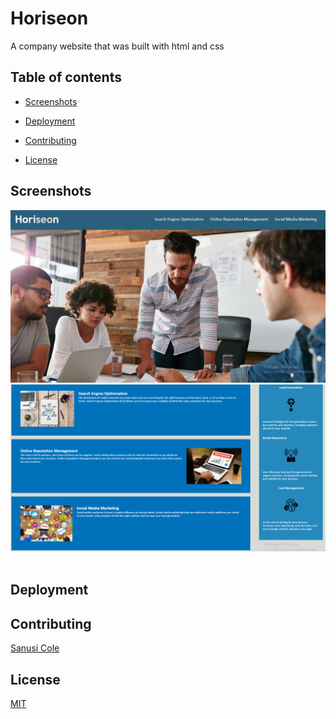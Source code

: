 # Horiseon

A company website that was built with html and css

## Table of contents

- [Screenshots](#screenshots)

- [Deployment](#deployment)

- [Contributing](#contributing)

- [License](#License)

## Screenshots
![screenshot-1](Main\assets\images\Capture3.PNG)
​![screenshot-2](Main\assets\images\Capture5.PNG)
​
## Deployment

## Contributing
[Sanusi Cole](https://github.com/gohen1216)
## License
[MIT](https://choosealicense.com/licenses/mit/)